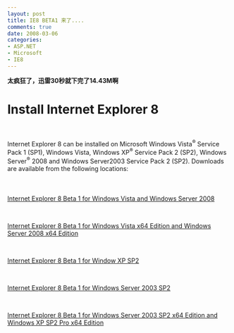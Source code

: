```yaml
---
layout: post
title: IE8 BETA1 来了....
comments: true
date: 2008-03-06
categories:
- ASP.NET
- Microsoft
- IE8
---
```


<p><strong>太疯狂了，迅雷30秒就下完了14.43M啊</strong><br /></p>
<div id="page_content">
<h1>Install Internet Explorer 8</h1>
<br /><p>Internet Explorer 8 can be installed on Microsoft Windows Vista<sup>®</sup> Service Pack 1 (SP1), Windows Vista, Windows XP<sup>®</sup> Service Pack 2 (SP2), Windows Server<sup>®</sup> 2008 and Windows Server<sup></sup>2003 Service Pack 2 (SP2). Downloads are available from the following locations:<br /><br /><br /><br /><a class="Subsection" href="http://go.microsoft.com/fwlink/?LinkId=110325" type="application/x-msdownload">Internet Explorer 8 Beta 1 for Windows Vista and Windows Server 2008</a> </p>
<br /><p><a class="Subsection" href="http://go.microsoft.com/fwlink/?LinkId=110328" type="application/x-msdownload">Internet Explorer 8 Beta 1 for Windows Vista x64 Edition and Windows Server 2008 x64 Edition</a></p>
<br /><p><a class="Subsection" href="http://go.microsoft.com/fwlink/?LinkId=110324" type="application/x-msdownload">Internet Explorer 8 Beta 1 for Window XP SP2</a></p>
<br /><p><a class="Subsection" href="http://go.microsoft.com/fwlink/?LinkId=110326" type="application/x-msdownload">Internet Explorer 8 Beta 1 for Windows Server 2003 SP2</a></p>
<br /><p><a class="Subsection" href="http://go.microsoft.com/fwlink/?LinkId=110327" type="application/x-msdownload">Internet Explorer 8 Beta 1 for Windows Server 2003 SP2 x64 Edition and Windows XP SP2 Pro x64 Edition</a></p>
<br /><p> </p>
</div>				
